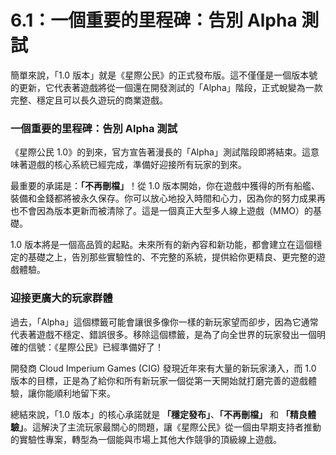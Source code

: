 # 6.1：一個重要的里程碑：告別 Alpha 測試

簡單來說，「1.0 版本」就是《星際公民》的正式發布版。這不僅僅是一個版本號的更新，它代表著遊戲將從一個還在開發測試的「Alpha」階段，正式蛻變為一款完整、穩定且可以長久遊玩的商業遊戲。

### 一個重要的里程碑：告別 Alpha 測試

《星際公民 1.0》的到來，官方宣告著漫長的「Alpha」測試階段即將結束。這意味著遊戲的核心系統已經完成，準備好迎接所有玩家的到來。

最重要的承諾是：**「不再刪檔」**！從 1.0 版本開始，你在遊戲中獲得的所有船艦、裝備和金錢都將被永久保存。你可以放心地投入時間和心力，因為你的努力成果再也不會因為版本更新而被清除了。這是一個真正大型多人線上遊戲（MMO）的基礎。

1.0 版本將是一個高品質的起點。未來所有的新內容和新功能，都會建立在這個穩定的基礎之上，告別那些實驗性的、不完整的系統，提供給你更精良、更完整的遊戲體驗。

### 迎接更廣大的玩家群體

過去，「Alpha」這個標籤可能會讓很多像你一樣的新玩家望而卻步，因為它通常代表著遊戲不穩定、錯誤很多。移除這個標籤，是為了向全世界的玩家發出一個明確的信號：《星際公民》已經準備好了！

開發商 Cloud Imperium Games (CIG) 發現近年來有大量的新玩家湧入，而 1.0 版本的目標，正是為了給你和所有新玩家一個從第一天開始就打磨完善的遊戲體驗，讓你能順利地留下來。

總結來說，「1.0 版本」的核心承諾就是 **「穩定發布」**、**「不再刪檔」** 和 **「精良體驗」**。這解決了主流玩家最關心的問題，讓《星際公民》從一個由早期支持者推動的實驗性專案，轉型為一個能與市場上其他大作競爭的頂級線上遊戲。
